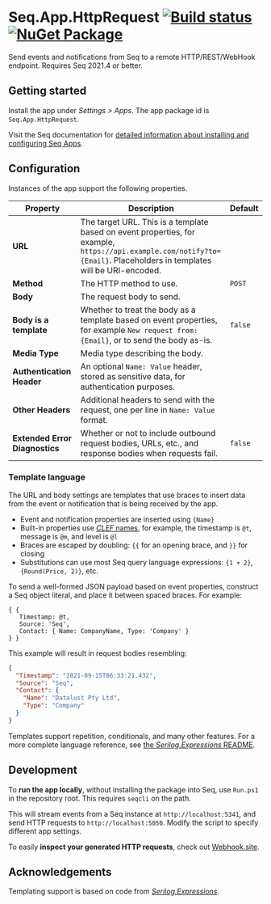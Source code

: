 # Seq.App.HttpRequest [![Build status](https://ci.appveyor.com/api/projects/status/63ki29bjjgk8htn3/branch/dev?svg=true)](https://ci.appveyor.com/project/datalust/seq-app-httprequest/branch/dev) [![NuGet Package](https://img.shields.io/nuget/vpre/seq.app.httprequest)](https://nuget.org/packages/seq.app.httprequest)

Send events and notifications from Seq to a remote HTTP/REST/WebHook endpoint. Requires Seq 2021.4 or better.

## Getting started

Install the app under _Settings > Apps_. The app package id is `Seq.App.HttpRequest`.

Visit the Seq documentation for [detailed information about installing and configuring Seq Apps](https://docs.datalust.co/docs/installing-seq-apps).

## Configuration

Instances of the app support the following properties.

| Property | Description | Default |
| --- | --- | --- |
| **URL** | The target URL. This is a template based on event properties, for example, `https://api.example.com/notify?to={Email}`. Placeholders in templates will be URI-encoded. | |
| **Method** | The HTTP method to use. | `POST` |
| **Body** | The request body to send. | |
| **Body is a template** | Whether to treat the body as a template based on event properties, for example `New request from: {Email}`, or to send the body as-is. | `false` |
| **Media Type** | Media type describing the body. | |
| **Authentication Header** | An optional `Name: Value` header, stored as sensitive data, for authentication purposes. | |
| **Other Headers** | Additional headers to send with the request, one per line in `Name: Value` format. | |
| **Extended Error Diagnostics** | Whether or not to include outbound request bodies, URLs, etc., and response bodies when requests fail. | `false` |

### Template language

The URL and body settings are templates that use braces to insert data from the event or notification that is being received by the app.

 * Event and notification properties are inserted using `{Name}`
 * Built-in properties use [_CLEF_ names](https://github.com/serilog/serilog-formatting-compact#reified-properties), for example, the timestamp is `@t`, message is `@m`, and level is `@l`
 * Braces are escaped by doubling: `{{` for an opening brace, and `}}` for closing
 * Substitutions can use most Seq query language expressions: `{1 + 2}`, `{Round(Price, 2)}`, etc.

To send a well-formed JSON payload based on event properties, construct a Seq object literal, and place it between spaced braces. For example:

```~~~~
{ {
   Timestamp: @t,
   Source: 'Seq',
   Contact: { Name: CompanyName, Type: 'Company' }
} }
```

This example will result in request bodies resembling:

```json
{
  "Timestamp": "2021-09-15T06:33:21.432",
  "Source": "Seq",
  "Contact": {
    "Name": "Datalust Pty Ltd",
    "Type": "Company"
  }
}
```

Templates support repetition, conditionals, and many other features. For a more complete language reference, see [the _Serilog.Expressions_ README](https://github.com/serilog/serilog-expressions#language-reference).

## Development

To **run the app locally**, without installing the package into Seq, use `Run.ps1` in the repository root. This requires `seqcli` on the path.

This will stream events from a Seq instance at `http://localhost:5341`, and send HTTP requests to `http://localhost:5050`. Modify the script to
specify different app settings.

To easily **inspect your generated HTTP requests**, check out [Webhook.site](https://webhook.site).

## Acknowledgements

Templating support is based on code from [_Serilog.Expressions_](https://github.com/serilog/serilog-expressions).
